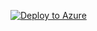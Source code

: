 [![Deploy to Azure](https://aka.ms/deploytoazurebutton)](https://portal.azure.com/#create/Microsoft.Template/uri/ENCODED-URL) 
